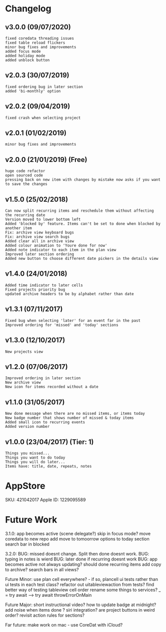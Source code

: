 # Changelog

## v3.0.0 (09/07/2020)
    fixed coredata threading issues
    fixed table reload flickers
    minor bug fixes and improvements
    added focus mode
    added holiday mode
    added unblock button 

## v2.0.3 (30/07/2019)
    fixed ordering bug in later section
    added 'bi-monthly' option

## v2.0.2 (09/04/2019)
    fixed crash when selecting project

## v2.0.1 (01/02/2019)
    minor bug fixes and improvements

## v2.0.0 (21/01/2019) (Free)
    huge code refactor
    open sourced code
    pressing back on new item with changes by mistake now asks if you want to save the changes

## v1.5.0 (25/02/2018)
    Can now split recurring items and reschedule them without affecting the recurring date
    Version moved to lower bottom left
    Added 'blocked by' feature. Items can't be set to done when blocked by another item
    Fix: archive view keyboard bugs
    Fix: archive view search bugs
    Added clear all in archive view
    Added colour animation to 'Youre done for now'
    Added note indicator to each item in the plan view
    Improved later section ordering
    Added new button to choose different date pickers in the details view

## v1.4.0 (24/01/2018)
    Added time indicator to later cells
    Fixed projects priority bug
    updated archive headers to be by alphabet rather than date

## v1.3.1 (07/11/2017)
    Fixed bug when selecting 'later' for an event far in the past
    Improved ordering for 'missed' and 'today' sections

## v1.3.0 (12/10/2017)
    New projects view

## v1.2.0 (07/06/2017)
    Improved ordering in later section
    New archive view
    New icon for items recorded without a date

## v1.1.0 (31/05/2017)
    New done message when there are no missed items, or items today
    New badge number that shows number of missed & today items
    Added small icon to recurring events
    Added version number

## v1.0.0 (23/04/2017) (Tier: 1)
    Things you missed...
    Things you want to do today
    Things you will do later...
    Items have: title, date, repeats, notes

# AppStore

SKU: 421042017
Apple ID: 1229095589

# Future Work

3.1.0:
app becomes active (scene delegate?)
skip in focus mode?
move coredata to new repo
add move to tomoorrow options to today section
search bar in blocked

3.2.0:
BUG: missed doesnt change. Split then done doesnt work.
BUG: typing in notes is wierd
BUG: later done if recurring doesnt work
BUG: app becomes active not always updating?
should done recurring items add copy to archive?
search bars in all views?

Future Minor:
use plan cell everywhere?
    - if so, plancell ui tests rather than ui tests in each test class?
refactor out uitableviewaction from tests?
find better way of testing tableview cell order
rename some things to services? 
_ = try await --> try await
throwErrorOnMain

Future Major:
short instructional video?
how to update badge at midnight?
add noise when items done ?
siri integration?
are project buttons in weird order?
revisit action rules for sections?

Far future:
make work on mac - use CoreDat with iCloud?
